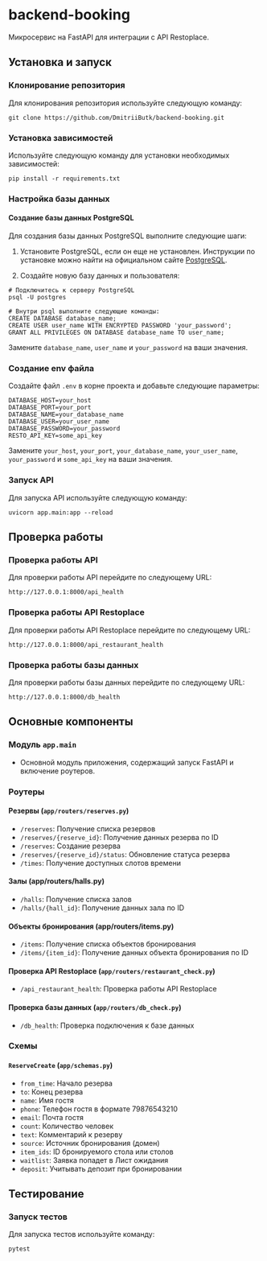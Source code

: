 # backend-booking

Микросервис на FastAPI для интеграции с API Restoplace.

## Установка и запуск

### Клонирование репозитория

Для клонирования репозитория используйте следующую команду:

```shell
git clone https://github.com/DmitriiButk/backend-booking.git
```

### Установка зависимостей

Используйте следующую команду для установки необходимых зависимостей:

```shell
pip install -r requirements.txt
```

### Настройка базы данных

#### Создание базы данных PostgreSQL

Для создания базы данных PostgreSQL выполните следующие шаги:

1. Установите PostgreSQL, если он еще не установлен. Инструкции по установке можно найти на официальном
   сайте [PostgreSQL](https://www.postgresql.org/download/).

2. Создайте новую базу данных и пользователя:

```shell
# Подключитесь к серверу PostgreSQL
psql -U postgres

# Внутри psql выполните следующие команды:
CREATE DATABASE database_name;
CREATE USER user_name WITH ENCRYPTED PASSWORD 'your_password';
GRANT ALL PRIVILEGES ON DATABASE database_name TO user_name;
```

Замените `database_name`, `user_name` и `your_password` на ваши значения.

### Создание env файла

Создайте файл `.env` в корне проекта и добавьте следующие параметры:

```env
DATABASE_HOST=your_host
DATABASE_PORT=your_port
DATABASE_NAME=your_database_name
DATABASE_USER=your_user_name
DATABASE_PASSWORD=your_password
RESTO_API_KEY=some_api_key
```

Замените `your_host`, `your_port`, `your_database_name`, `your_user_name`, `your_password` и `some_api_key` на ваши
значения.

### Запуск API

Для запуска API используйте следующую команду:

```shell
uvicorn app.main:app --reload
```

## Проверка работы

### Проверка работы API

Для проверки работы API перейдите по следующему URL:

```shell
http://127.0.0.1:8000/api_health
```

### Проверка работы API Restoplace

Для проверки работы API Restoplace перейдите по следующему URL:

```shell
http://127.0.0.1:8000/api_restaurant_health
```

### Проверка работы базы данных

Для проверки работы базы данных перейдите по следующему URL:

```shell
http://127.0.0.1:8000/db_health
```

## Основные компоненты

### Модуль `app.main`

- Основной модуль приложения, содержащий запуск FastAPI и включение роутеров.

### Роутеры

#### Резервы (`app/routers/reserves.py`)

- `/reserves`: Получение списка резервов
- `/reserves/{reserve_id}`: Получение данных резерва по ID
- `/reserves`: Создание резерва
- `/reserves/{reserve_id}/status`: Обновление статуса резерва
- `/times`: Получение доступных слотов времени

#### Залы (app/routers/halls.py)

- `/halls`: Получение списка залов
- `/halls/{hall_id}`: Получение данных зала по ID

#### Объекты бронирования (app/routers/items.py)

- `/items`: Получение списка объектов бронирования
- `/items/{item_id}`: Получение данных объекта бронирования по ID

#### Проверка API Restoplace (`app/routers/restaurant_check.py`)

- `/api_restaurant_health`: Проверка работы API Restoplace

#### Проверка базы данных (`app/routers/db_check.py`)

- `/db_health`: Проверка подключения к базе данных

### Схемы

#### `ReserveCreate` (`app/schemas.py`)

- `from_time`: Начало резерва
- `to`: Конец резерва
- `name`: Имя гостя
- `phone`: Телефон гостя в формате 79876543210
- `email`: Почта гостя
- `count`: Количество человек
- `text`: Комментарий к резерву
- `source`: Источник бронирования (домен)
- `item_ids`: ID бронируемого стола или столов
- `waitlist`: Заявка попадет в Лист ожидания
- `deposit`: Учитывать депозит при бронировании

## Тестирование

### Запуск тестов

Для запуска тестов используйте команду:

```bash
pytest
```
